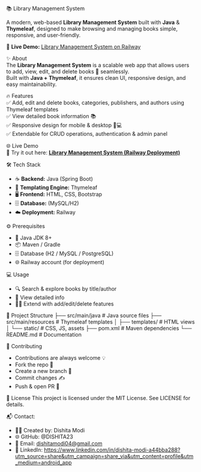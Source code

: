  📚 Library Management System  

A modern, web-based **Library Management System** built with **Java** & **Thymeleaf**, designed to make browsing and managing books simple, responsive, and user-friendly.  

🔗 **Live Demo:** [Library Management System on Railway](https://library-management-system-production-c6f3.up.railway.app/)    


 ✨ About  
The **Library Management System** is a scalable web app that allows users to add, view, edit, and delete books 📖 seamlessly.  
Built with **Java + Thymeleaf**, it ensures clean UI, responsive design, and easy maintainability.  


 🔥 Features  
✅ Add, edit and delete books, categories, publishers, and authors using Thymeleaf templates  
✅ View detailed book information 📚  
✅ Responsive design for mobile & desktop 📱💻  
✅ Extendable for CRUD operations, authentication & admin panel  


 🌐 Live Demo  
🚀 Try it out here: [**Library Management System (Railway Deployment)**](https://library-management-system-production-c6f3.up.railway.app/)  


 🛠 Tech Stack  
- ☕ **Backend:** Java (Spring Boot)  
- 🎨 **Templating Engine:** Thymeleaf  
- 🖥 **Frontend:** HTML, CSS, Bootstrap  
- 🗄 **Database:** (MySQL/H2)  
- ☁️ **Deployment:** Railway
  

 ⚙️ Prerequisites  
- 🔧 Java JDK 8+  
- 📦 Maven / Gradle  
- 🗄 Database (H2 / MySQL / PostgreSQL)  
- 🌐 Railway account (for deployment)
  

 💻 Usage
- 🔍 Search & explore books by title/author
- 📖 View detailed info
- 👩‍💻 Extend with add/edit/delete features


 📂 Project Structure
├── src/main/java          # Java source files
├── src/main/resources     # Thymeleaf templates
│   ├── templates/         # HTML views
│   └── static/            # CSS, JS, assets
├── pom.xml                # Maven dependencies
└── README.md              # Documentation

 🤝 Contributing
- Contributions are always welcome 💡
- Fork the repo 🍴
- Create a new branch 🌱
- Commit changes ✍️
- Push & open PR 🚀

 📜 License
 This project is licensed under the MIT License. See LICENSE
 for details.


 📬 Contact:
- 👩‍💻 Created by: Dishita Modi
- 🌐 GitHub: @DISHITA23
- 📧 Email: dishitamodi04@gmail.com
- 💼 LinkedIn: https://www.linkedin.com/in/dishita-modi-a44bba288?utm_source=share&utm_campaign=share_via&utm_content=profile&utm_medium=android_app
